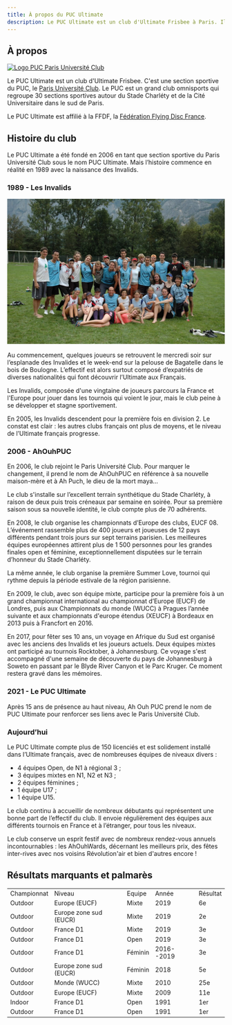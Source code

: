 ```yaml
---
title: À propos du PUC Ultimate
description: Le PUC Ultimate est un club d'Ultimate Frisbee à Paris. Il a été fondé en 2006 en prenant la suite d'un club qui existait depuis 1989, les Invalids.
---
```


## À propos

<a href="http://www.puc.paris/" target="_blank">![Logo PUC Paris Université Club](logo-puc-paris-université-club.jpg)</a>

Le PUC Ultimate est un club d'Ultimate Frisbee. C'est une section sportive du PUC,
le <a href="http://www.puc.paris/" target="_blank">Paris Université Club</a>.
Le PUC est un grand club omnisports qui regroupe 30 sections sportives autour du
Stade Charléty et de la Cité Universitaire dans le sud de Paris.

Le PUC Ultimate est affilié à la FFDF, la <a href="https://www.ffdf.fr/" target="_blank">Fédération Flying Disc France</a>.

## Histoire du club

Le PUC Ultimate a été fondé en 2006 en tant que section sportive du Paris Université
Club sous le nom PUC Ultimate. Mais l’histoire commence en réalité en 1989 avec la naissance des
Invalids.


### 1989 - Les Invalids

![PUC Ultimate Invalides](ah-ouh-puc-invalides-2006.jpg)

Au commencement, quelques joueurs se retrouvent le mercredi soir sur
l’esplanade des Invalides et le week-end sur la pelouse de Bagatelle dans le
bois de Boulogne. L’effectif est alors surtout composé d’expatriés de diverses
nationalités qui font découvrir l’Ultimate aux Français.

Les Invalids, composée d'une vingtaine de joueurs parcours la France et
l'Europe pour jouer dans les tournois qui voient le jour, mais le club peine à
se développer et stagne sportivement.

En 2005, les Invalids descendent pour la première fois en division 2. Le
constat est clair : les autres clubs français ont plus de moyens, et le niveau
de l’Ultimate français progresse.

### 2006 - AhOuhPUC

En 2006, le club rejoint le Paris Université Club. Pour marquer le changement,
il prend le nom de AhOuhPUC en référence à sa nouvelle maison-mère et à Ah
Puch, le dieu de la mort maya…

Le club s'installe sur l’excellent terrain synthétique du Stade Charléty, à
raison de deux puis trois créneaux par semaine en soirée. Pour sa première
saison sous sa nouvelle identité, le club compte plus de 70 adhérents.

En 2008, le club organise les championnats d’Europe des clubs, EUCF 08.
L’événement rassemble plus de 400 joueurs et joueuses de 12 pays différents
pendant trois jours sur sept terrains parisien. Les meilleures équipes
européennes attirent plus de 1 500 personnes pour les grandes finales open et
féminine, exceptionnellement disputées sur le terrain d’honneur du Stade
Charléty.

La même année, le club organise la première Summer Love, tournoi qui rythme
depuis la période estivale de la région parisienne.

En 2009, le club, avec son équipe mixte, participe pour la première fois à un
grand championnat international au championnat d’Europe (EUCF) de Londres, puis
aux Championnats du monde (WUCC) à Pragues l’année suivante et aux championnats
d'europe étendus (XEUCF) à Bordeaux en 2013 puis à Francfort en 2016.

En 2017, pour fêter ses 10 ans, un voyage en Afrique du Sud est organisé avec
les anciens des Invalids et les joueurs actuels. Deux équipes mixtes ont
participé au tournois Rocktober, à Johannesburg. Ce voyage s'est accompagné
d'une semaine de découverte du pays de Johannesburg à Soweto en passant par le
Blyde River Canyon et le Parc Kruger. Ce moment restera gravé dans les
mémoires.

### 2021 - Le PUC Ultimate

Après 15 ans de présence au haut niveau, Ah Ouh PUC prend le nom de PUC Ultimate
pour renforcer ses liens avec le Paris Université Club.


### Aujourd’hui

Le PUC Ultimate compte plus de 150 licenciés et est solidement installé
dans l’Ultimate français, avec de nombreuses équipes de niveaux divers :
* 4 équipes Open, de N1 à régional 3 ;
* 3 équipes mixtes en N1, N2 et N3 ;
* 2 équipes féminines ;
* 1 équipe U17 ;
* 1 équipe U15.

Le club continu à accueillir de nombreux débutants qui représentent une bonne
part de l’effectif du club. Il envoie régulièrement des équipes aux différents
tournois en France et à l’étranger, pour tous les niveaux.

Le club conserve un esprit festif avec de nombreux rendez-vous annuels
incontournables : les AhOuhWards, décernant les meilleurs prix, des fêtes
inter-rives avec nos voisins Révolution'air et bien d'autres encore !


## Résultats marquants et palmarès

<table>
<tr><td>Championnat</td><td>Niveau</td><td>Equipe</td><td>Année</td><td>Résultat</td></tr>
<tr><td>Outdoor</td><td>Europe (EUCF)</td><td>Mixte</td><td>2019</td><td>6e</td></tr>
<tr><td>Outdoor</td><td>Europe zone sud (EUCR)</td><td>Mixte</td><td>2019</td><td>2e</td></tr>
<tr><td>Outdoor</td><td>France D1</td><td>Mixte</td><td>2019</td><td>3e</td></tr>
<tr><td>Outdoor</td><td>France D1</td><td>Open</td><td>2019</td><td>3e</td></tr>
<tr><td>Outdoor</td><td>France D1</td><td>Féminin</td><td>2016--2019</td><td>3e</td></tr>
<tr><td>Outdoor</td><td>Europe zone sud (EUCR)</td><td>Féminin</td><td>2018</td><td>5e</td></tr>
<tr><td>Outdoor</td><td>Monde (WUCC)</td><td>Mixte</td><td>2010</td><td>25e</td></tr>
<tr><td>Outdoor</td><td>Europe (EUCF)</td><td>Mixte</td><td>2009</td><td>11e</td></tr>
<tr><td>Indoor</td><td>France D1</td><td>Open</td><td>1991</td><td>1er</td></tr>
<tr><td>Outdoor</td><td>France D1</td><td>Open</td><td>1991</td><td>1er</td></tr>
</table>
